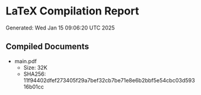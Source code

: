 # LaTeX Compilation Report
Generated: Wed Jan 15 09:06:20 UTC 2025
## Compiled Documents
- main.pdf
  - Size: 32K
  - SHA256: 11f94402dfef273405f29a7bef32cb7be71e8e6b2bbf5e54cbc03d59316b01cc

